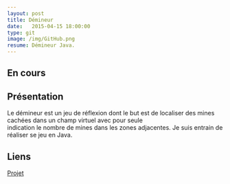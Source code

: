 ```yaml
---
layout: post
title: Démineur
date:   2015-04-15 18:00:00
type: git
image: /img/GitHub.png
resume: Démineur Java.
---
```

<h2 style="foreground = red">En cours</h2>
<h2>Présentation</h2>
<p>
	Le démineur est un jeu de réflexion dont le but est de localiser des mines cachées dans un champ virtuel avec pour seule <br/>
indication le nombre de mines dans les zones adjacentes. Je suis entrain de réaliser se jeu en Java.
</p>
<h2>Liens</h2>
<a href="https://github.com/VincentVoyer/Demineur">Projet</a>
